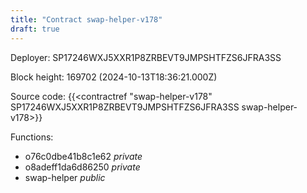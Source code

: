 ```yaml
---
title: "Contract swap-helper-v178"
draft: true
---
```

Deployer: SP17246WXJ5XXR1P8ZRBEVT9JMPSHTFZS6JFRA3SS


 



Block height: 169702 (2024-10-13T18:36:21.000Z)

Source code: {{<contractref "swap-helper-v178" SP17246WXJ5XXR1P8ZRBEVT9JMPSHTFZS6JFRA3SS swap-helper-v178>}}

Functions:

* o76c0dbe41b8c1e62 _private_
* o8adeff1da6d86250 _private_
* swap-helper _public_
